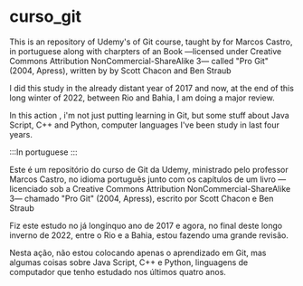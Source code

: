 # curso_git
This is an repository of Udemy's of Git course, taught by for Marcos Castro, in portuguese along with charpters of an Book —licensed under Creative Commons Attribution NonCommercial-ShareAlike 3— called "Pro Git" (2004, Apress), written by by Scott Chacon and Ben Straub

I did this study in the already distant year of 2017 and now, at the end of this long winter of 2022, between Rio and Bahia, I am doing a major review.

In this action , i'm not just putting learning in Git, but some stuff about Java Script, C++ and Python, computer languages I've been study in last four years.


:::In portuguese :::

Este é um repositório do curso de Git da Udemy, ministrado pelo professor Marcos Castro, no idioma português junto com os capítulos de um livro —licenciado sob a Creative Commons Attribution NonCommercial-ShareAlike 3— chamado "Pro Git" (2004, Apress), escrito por Scott Chacon e Ben Straub

Fiz este estudo no já longínquo ano de 2017 e agora, no final deste longo inverno de 2022, entre o Rio e a Bahia, estou fazendo uma grande revisão.

Nesta ação, não estou colocando apenas o aprendizado em Git, mas algumas coisas sobre Java Script, C++ e Python, linguagens de computador que tenho estudado nos últimos quatro anos.

